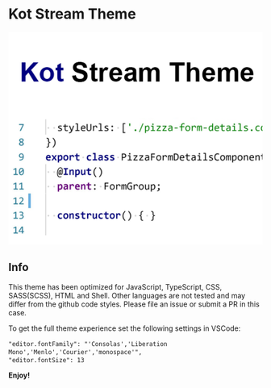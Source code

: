 # Kot Stream Theme

<img src="icon.png" alt="Screenshot" width="720">

## Info
This theme has been optimized for JavaScript, TypeScript, CSS, SASS(SCSS), HTML and Shell. Other languages are not tested and may differ from the github code styles. Please file an issue or submit a PR in this case.

To get the full theme experience set the following settings in VSCode:     
```
"editor.fontFamily": "'Consolas','Liberation Mono','Menlo','Courier','monospace'",
"editor.fontSize": 13
```

**Enjoy!**
